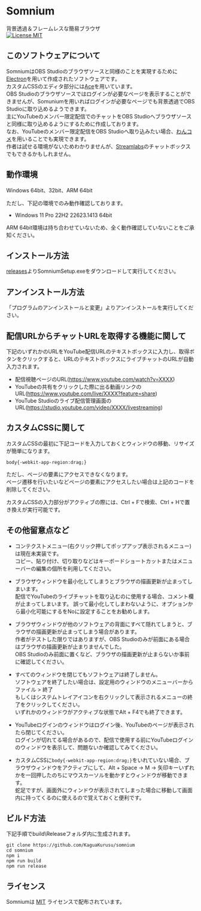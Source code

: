 # Somnium
背景透過＆フレームレスな簡易ブラウザ  
[![License MIT](https://img.shields.io/badge/license-MIT-blue.svg)](https://github.com/KaguaKurusu/somnium/blob/master/LICENSE)

## このソフトウェアについて
SomniumはOBS Studioのブラウザソースと同様のことを実現するために[Electron](https://www.electronjs.org/)を用いて作成されたソフトウェアです。  
カスタムCSSのエディタ部分には[Ace](https://ace.c9.io/)を用いています。  
OBS Studioのブラウザソースではログインが必要なページを表示することができませんが、Somuniumを用いればログインが必要なページでも背景透過でOBS Studioに取り込めるようできます。  
主にYouTubeのメンバー限定配信でのチャットをOBS Studioへブラウザソースと同様に取り込めるようにするために作成しております。  
なお、YouTubeのメンバー限定配信をOBS Studioへ取り込みたい場合、[わんコメ](https://onecomme.com)を用いることでも実現できます。  
作者は試せる環境がないためわかりませんが、[Streamlabs](https://streamlabs.com/j)のチャットボックスでもできるかもしれません。  

## 動作環境
Windows 64bit、32bit、ARM 64bit

ただし、下記の環境でのみ動作確認しております。
* Windows 11 Pro 22H2 22623.1413 64bit

ARM 64bit環境は持ち合わせていないため、全く動作確認していないことをご承知ください。

## インストール方法
[releases](https://github.com/KaguaKurusu/somnium/releases)よりSomniumSetup.exeをダウンロードして実行してください。

## アンインストール方法
「プログラムのアンインストールと変更」よりアンインストールを実行してください。

## 配信URLからチャットURLを取得する機能に関して
下記のいずれかのURLをYouTube配信URLのテキストボックスに入力し、取得ボタンをクリックすると、URLのテキストボックスにライブチャットのURLが自動入力されます。
* 配信視聴ページのURL(https://www.youtube.com/watch?v=XXXX)  
* YouTubeの共有をクリックした際に出る動画リンクのURL(https://www.youtube.com/live/XXXX?feature=share)  
* YouTube Studioのライブ配信管理画面のURL(https://studio.youtube.com/video/XXXX/livestreaming)

## カスタムCSSに関して
カスタムCSSの最初に下記コードを入力しておくとウィンドウの移動、リサイズが簡単になります。
```
body{-webkit-app-region:drag;}
```
ただし、ページの要素にアクセスできなくなります。  
ページ遷移を行いたいなどページの要素にアクセスしたい場合は上記のコードを削除してください。

カスタムCSSの入力部分がアクティブの際には、Ctrl + Fで検索、Ctrl + Hで置き換えが実行可能です。

## その他留意点など
* コンテクストメニュー(右クリック押してポップアップ表示されるメニュー)は現在未実装です。  
コピー、貼り付け、切り取りなどはキーボードショートカットまたはメニューバーの編集の個所を利用してください。

* ブラウザウィンドウを最小化してしまうとブラウザの描画更新が止まってしまいます。  
配信でYouTubeのライブチャットを取り込むのに使用する場合、コメント欄が止まってしまいます。
誤って最小化してしまわないように、オプションから最小化可能にするをNoに設定することをお勧めします。  

* ブラウザウィンドウが他のソフトウェアの背面にすべて隠れてしまうと、ブラウザの描画更新が止まってしまう場合があります。  
作者がテストした限りではありますが、OBS Studioのみが前面にある場合はブラウザの描画更新が止まりませんでした。  
OBS Studioのみ前面に置くなど、ブラウザの描画更新が止まらないか事前に確認してください。  

* すべてのウィンドウを閉じてもソフトウェアは終了しません。  
ソフトウェアを終了したい場合は、設定用のウィンドウのメニューバーからファイル > 終了  
もしくはシステムトレイアイコンを右クリックして表示されるメニューの終了をクリックしてください。  
いずれかのウィンドウがアクティブな状態でAlt + F4でも終了できます。

* YouTubeログインのウィンドウはログイン後、YouTubeのページが表示されたら閉じてください。  
ログインが切れてる場合があるので、配信で使用する前にYouTubeログインのウィンドウを表示して、問題ないか確認してみてください。

* カスタムCSSに`body{-webkit-app-region:drag;}`をいれていない場合、ブラウザウィンドウをアクティブにして、Alt + Space → M → 矢印キーいずれかを一回押したのちにマウスカーソルを動かすとウィンドウが移動できます。  
蛇足ですが、画面外にウィンドウが表示されてしまった場合に移動して画面内に持ってくるのに使えるので覚えておくと便利です。

## ビルド方法
下記手順でbuild\Releaseフォルダ内に生成されます。
```
git clone https://github.com/KaguaKurusu/somnium
cd somnium
npm i
npm run build
npm run release
```

## ライセンス
Somniumは
[MIT](https://github.com/KaguaKurusu/adiutory/blob/master/LICENSE)
ライセンスで配布されています。  